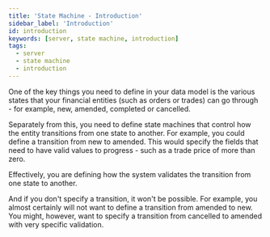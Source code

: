 ```yaml
---
title: 'State Machine - Introduction'
sidebar_label: 'Introduction'
id: introduction
keywords: [server, state machine, introduction]
tags:
  - server
  - state machine
  - introduction
---
```




One of the key things you need to define in your data model is the various states that your financial entities (such as orders or trades) can go through - for example, new, amended, completed or cancelled.

Separately from this, you need to define state machines that control how the entity transitions from one state to another. 
For example, you could define a transition from new to amended. This would specify the fields that need to have valid values to progress - such as a trade price of more than zero.

Effectively, you are defining how the system validates the transition from one state to another.

And if you don't specify a transition, it won't be possible. For example, you almost certainly will not want to define a transition from amended to new. You might, however, want to specify a transition from cancelled to amended with very specific validation.
